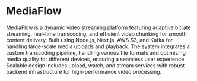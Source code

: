 # MediaFlow
 MediaFlow is a dynamic video streaming platform featuring adaptive bitrate streaming, real-time transcoding, and efficient video chunking for smooth content delivery. Built using Node.js, Next.js, AWS S3, and Kafka for handling large-scale media uploads and playback. The system integrates a custom transcoding pipeline, handling various file formats and optimizing media quality for different devices, ensuring a seamless user experience. Scalable design includes upload, watch, and stream services with robust backend infrastructure for high-performance video processing.
